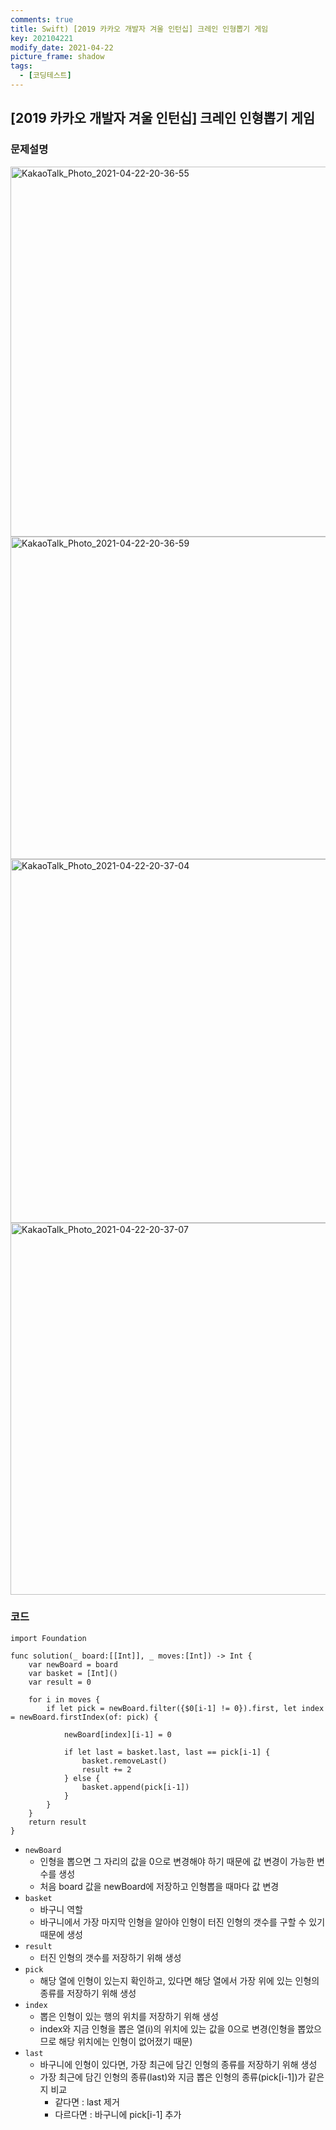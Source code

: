 ```yaml
---
comments: true
title: Swift) [2019 카카오 개발자 겨울 인턴십] 크레인 인형뽑기 게임
key: 202104221
modify_date: 2021-04-22
picture_frame: shadow
tags:
  - [코딩테스트]
---
```

 
## [2019 카카오 개발자 겨울 인턴십] 크레인 인형뽑기 게임
 
### 문제설명
 
<img width="592" alt="KakaoTalk_Photo_2021-04-22-20-36-55" src="https://user-images.githubusercontent.com/50580583/115708094-88cf8000-a3aa-11eb-9c97-7b12296046f1.png">
<img width="516" alt="KakaoTalk_Photo_2021-04-22-20-36-59" src="https://user-images.githubusercontent.com/50580583/115708109-8c630700-a3aa-11eb-8b67-b488f75ce7dd.png">
<img width="582" alt="KakaoTalk_Photo_2021-04-22-20-37-04" src="https://user-images.githubusercontent.com/50580583/115708115-8d943400-a3aa-11eb-855b-1a0ba348045b.png">
<img width="595" alt="KakaoTalk_Photo_2021-04-22-20-37-07" src="https://user-images.githubusercontent.com/50580583/115708117-8f5df780-a3aa-11eb-84e0-89b091798436.png">
 
### 코드
 
```
import Foundation
 
func solution(_ board:[[Int]], _ moves:[Int]) -> Int {
    var newBoard = board
    var basket = [Int]()
    var result = 0
    
    for i in moves {
        if let pick = newBoard.filter({$0[i-1] != 0}).first, let index = newBoard.firstIndex(of: pick) {
        
            newBoard[index][i-1] = 0
            
            if let last = basket.last, last == pick[i-1] {
                basket.removeLast()
                result += 2
            } else {
                basket.append(pick[i-1])
            }
        }
    }
    return result
}
```
 
- `newBoard`
  - 인형을 뽑으면 그 자리의 값을 0으로 변경해야 하기 때문에 값 변경이 가능한 변수를 생성
  - 처음 board 값을 newBoard에 저장하고 인형뽑을 때마다 값 변경
- `basket`
  - 바구니 역할
  - 바구니에서 가장 마지막 인형을 알아야 인형이 터진 인형의 갯수를 구할 수 있기 때문에 생성
- `result`
  - 터진 인형의 갯수를 저장하기 위해 생성
- `pick`
  - 해당 열에 인형이 있는지 확인하고, 있다면 해당 열에서 가장 위에 있는 인형의 종류를 저장하기 위해 생성
- `index`
  - 뽑은 인형이 있는 행의 위치를 저장하기 위해 생성
  - index와 지금 인형을 뽑은 열(i)의 위치에 있는 값을 0으로 변경(인형을 뽑았으므로 해당 위치에는 인형이 없어졌기 때문)
- `last`
  - 바구니에 인형이 있다면, 가장 최근에 담긴 인형의 종류를 저장하기 위해 생성
  - 가장 최근에 담긴 인형의 종류(last)와 지금 뽑은 인형의 종류(pick[i-1])가 같은지 비교
    - 같다면 : last 제거
    - 다르다면 : 바구니에 pick[i-1] 추가
